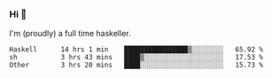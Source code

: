 ### Hi 👋

I'm (proudly) a full time haskeller.

<!--START_SECTION:waka-->

```text
Haskell      14 hrs 1 min    ████████████████▒░░░░░░░░   65.92 %
sh           3 hrs 43 mins   ████▒░░░░░░░░░░░░░░░░░░░░   17.53 %
Other        3 hrs 20 mins   ████░░░░░░░░░░░░░░░░░░░░░   15.73 %
```

<!--END_SECTION:waka-->
